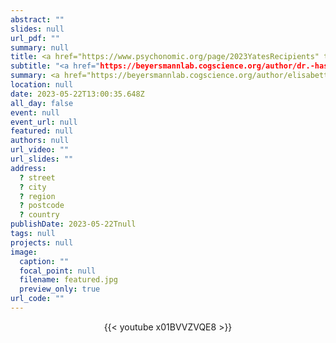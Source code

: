 ```yaml
---
abstract: ""
slides: null
url_pdf: ""
summary: null
title: <a href="https://www.psychonomic.org/page/2023YatesRecipients" target="_blank">2023 J. Frank Yates Student Conference Award</a>
subtitle: "<a href="https://beyersmannlab.cogscience.org/author/dr.-hasibe-kahraman/" target="_blank">Dr. Hasibe Kahraman</a> received this competitive award for her project The two languages of the bilingual mind: An EEG study into cross-language morphological transfer. Congratulations Hasibe!"
summary: <a href="https://beyersmannlab.cogscience.org/author/elisabetta-de-simone/" target="_blank">Elisabetta DeSimone</a> was tasked with creating an engaging video summary of her research (22 May 2023).
location: null
date: 2023-05-22T13:00:35.648Z
all_day: false
event: null
event_url: null
featured: null
authors: null
url_video: ""
url_slides: ""
address:
  ? street
  ? city
  ? region
  ? postcode
  ? country
publishDate: 2023-05-22Tnull
tags: null
projects: null
image:
  caption: ""
  focal_point: null
  filename: featured.jpg
  preview_only: true
url_code: ""
---
```


<center>{{< youtube x01BVVZVQE8 >}}</center>

